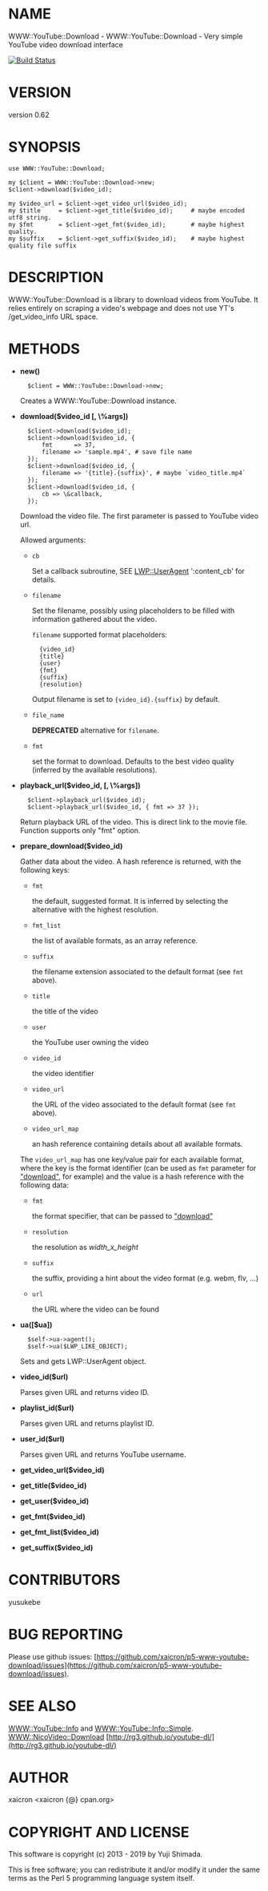 # NAME

WWW::YouTube::Download - WWW::YouTube::Download - Very simple YouTube video download interface

[![Build Status](https://travis-ci.org/xaicron/p5-www-youtube-download.png?branch=master)](https://travis-ci.org/xaicron/p5-www-youtube-download)

# VERSION

version 0.62

# SYNOPSIS

    use WWW::YouTube::Download;

    my $client = WWW::YouTube::Download->new;
    $client->download($video_id);

    my $video_url = $client->get_video_url($video_id);
    my $title     = $client->get_title($video_id);     # maybe encoded utf8 string.
    my $fmt       = $client->get_fmt($video_id);       # maybe highest quality.
    my $suffix    = $client->get_suffix($video_id);    # maybe highest quality file suffix

# DESCRIPTION

WWW::YouTube::Download is a library to download videos from YouTube. It relies entirely on
scraping a video's webpage and does not use YT's /get\_video\_info URL space.

# METHODS

- **new()**

        $client = WWW::YouTube::Download->new;

    Creates a WWW::YouTube::Download instance.

- **download($video\_id \[, \\%args\])**

        $client->download($video_id);
        $client->download($video_id, {
            fmt      => 37,
            filename => 'sample.mp4', # save file name
        });
        $client->download($video_id, {
            filename => '{title}.{suffix}', # maybe `video_title.mp4`
        });
        $client->download($video_id, {
            cb => \&callback,
        });

    Download the video file.
    The first parameter is passed to YouTube video url.

    Allowed arguments:

    - `cb`

        Set a callback subroutine, SEE [LWP::UserAgent](https://metacpan.org/pod/LWP::UserAgent) ':content\_cb'
        for details.

    - `filename`

        Set the filename, possibly using placeholders to be filled with
        information gathered about the video.

        `filename` supported format placeholders:

            {video_id}
            {title}
            {user}
            {fmt}
            {suffix}
            {resolution}

        Output filename is set to `{video_id}.{suffix}` by default.

    - `file_name`

        **DEPRECATED** alternative for `filename`.

    - `fmt`

        set the format to download. Defaults to the best video quality
        (inferred by the available resolutions).

- **playback\_url($video\_id, \[, \\%args\])**

        $client->playback_url($video_id);
        $client->playback_url($video_id, { fmt => 37 });

    Return playback URL of the video. This is direct link to the movie file.
    Function supports only "fmt" option.

- **prepare\_download($video\_id)**

    Gather data about the video. A hash reference is returned, with the following
    keys:

    - `fmt`

        the default, suggested format. It is inferred by selecting the
        alternative with the highest resolution.

    - `fmt_list`

        the list of available formats, as an array reference.

    - `suffix`

        the filename extension associated to the default format (see `fmt`
        above).

    - `title`

        the title of the video

    - `user`

        the YouTube user owning the video

    - `video_id`

        the video identifier

    - `video_url`

        the URL of the video associated to the default format (see `fmt`
        above).

    - `video_url_map`

        an hash reference containing details about all available formats.

    The `video_url_map` has one key/value pair for each available format,
    where the key is the format identifier (can be used as `fmt` parameter
    for ["download"](#download), for example) and the value is a hash reference with
    the following data:

    - `fmt`

        the format specifier, that can be passed to ["download"](#download)

    - `resolution`

        the resolution as _width_x_height_

    - `suffix`

        the suffix, providing a hint about the video format (e.g. webm, flv, ...)

    - `url`

        the URL where the video can be found

- **ua(\[$ua\])**

        $self->ua->agent();
        $self->ua($LWP_LIKE_OBJECT);

    Sets and gets LWP::UserAgent object.

- **video\_id($url)**

    Parses given URL and returns video ID.

- **playlist\_id($url)**

    Parses given URL and returns playlist ID.

- **user\_id($url)**

    Parses given URL and returns YouTube username.

- **get\_video\_url($video\_id)**
- **get\_title($video\_id)**
- **get\_user($video\_id)**
- **get\_fmt($video\_id)**
- **get\_fmt\_list($video\_id)**
- **get\_suffix($video\_id)**

# CONTRIBUTORS

yusukebe

# BUG REPORTING

Please use github issues: [https://github.com/xaicron/p5-www-youtube-download/issues](https://github.com/xaicron/p5-www-youtube-download/issues).

# SEE ALSO

[WWW::YouTube::Info](https://metacpan.org/pod/WWW::YouTube::Info) and [WWW::YouTube::Info::Simple](https://metacpan.org/pod/WWW::YouTube::Info::Simple).
[WWW::NicoVideo::Download](https://metacpan.org/pod/WWW::NicoVideo::Download)
[http://rg3.github.io/youtube-dl/](http://rg3.github.io/youtube-dl/)

# AUTHOR

xaicron &lt;xaicron {@} cpan.org>

# COPYRIGHT AND LICENSE

This software is copyright (c) 2013 - 2019 by Yuji Shimada.

This is free software; you can redistribute it and/or modify it under
the same terms as the Perl 5 programming language system itself.
